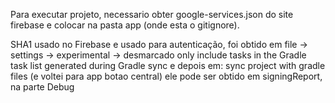 Para executar projeto, necessario obter google-services.json do site firebase e colocar na pasta app (onde esta o gitignore).

SHA1 usado no Firebase e usado para autenticação, foi obtido em file -> settings -> experimental -> desmarcado only include tasks in the Gradle task list generated during Gradle sync
e depois em: sync project with gradle files (e voltei para app botao central)
ele pode ser obtido em signingReport, na parte Debug
